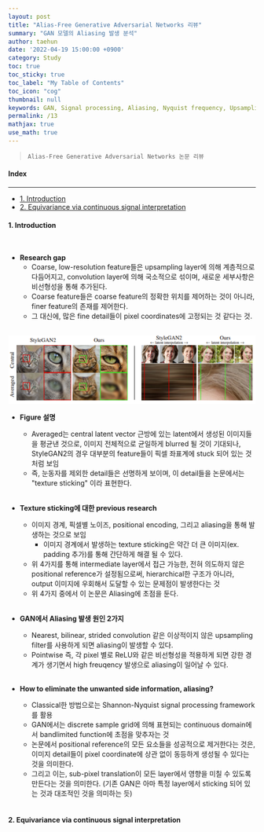 ```yaml
---
layout: post
title: "Alias-Free Generative Adversarial Networks 리뷰"
summary: "GAN 모델의 Aliasing 발생 분석"
author: taehun
date: '2022-04-19 15:00:00 +0900'
category: Study
toc: true
toc_sticky: true
toc_label: "My Table of Contents"
toc_icon: "cog"
thumbnail: null
keywords: GAN, Signal processing, Aliasing, Nyquist frequency, Upsampling
permalink: /13
mathjax: true
use_math: true
---
```


> `Alias-Free Generative Adversarial Networks 논문 리뷰`

#### Index
---

- [1. Introduction](#1-introduction)
- [2. Equivariance via continuous signal interpretation](#2-equivariance-via-continuous-signal-interpretation)


#### **1. Introduction**
  
<br>

- **Research gap**
  - Coarse, low-resolution feature들은 upsampling layer에 의해 계층적으로 다듬어지고, convolution layer에 의해 국소적으로 섞이며, 새로운 세부사항은 비선형성을 통해 추가된다.<br>
  - Coarse feature들은 coarse feature의 정확한 위치를 제어하는 것이 아니라, finer feature의 존재를 제어한다.<br>
  - 그 대신에, 많은 fine detail들이 pixel coordinates에 고정되는 것 같다는 것.<br><br>

<center>
  <img src="/public/img/alias_free_1.PNG" style="width=800; height=auto;">
</center>

- **Figure 설명**
  - Averaged는 central latent vector 근방에 있는 latent에서 생성된 이미지들을 평균낸 것으로, 이미지 전체적으로 균일하게 blurred 될 것이 기대되나, StyleGAN2의 경우 대부분의 feature들이 픽셀 좌표계에 stuck 되어 있는 것처럼 보임<br>
  - 즉, 눈동자를 제외한 detail들은 선명하게 보이며, 이 detail들을 논문에서는 "texture sticking" 이라 표현한다.<br><br>

- **Texture sticking에 대한 previous research**
  - 이미지 경계, 픽셀별 노이즈, positional encoding, 그리고 aliasing을 통해 발생하는 것으로 보임<br>
    - 이미지 경계에서 발생하는 texture sticking은 약간 더 큰 이미지(ex. padding 추가)를 통해 간단하게 해결 될 수 있다.<br>
  - 위 4가지를 통해 intermediate layer에서 접근 가능한, 전혀 의도하지 않은 positional reference가 설정됨으로써, hierarchical한 구조가 아니라, output 이미지에 우회해서 도달할 수 있는 문제점이 발생한다는 것<br>
  - 위 4가지 중에서 이 논문은 Aliasing에 초점을 둔다.<br><br>

- **GAN에서 Aliasing 발생 원인 2가지**
  - Nearest, bilinear, strided convolution 같은 이상적이지 않은 upsampling filter를 사용하게 되면 aliasing이 발생할 수 있다.<br>
  - Pointwise 즉, 각 pixel 별로 ReLU와 같은 비선형성을 적용하게 되면 강한 경계가 생기면서 high freuqency 발생으로 aliasing이 일어날 수 있다.<br><br>

- **How to eliminate the unwanted side information, aliasing?**
  - Classical한 방법으로는 Shannon-Nyquist signal processing framework를 활용<br>
  - GAN에서는 discrete sample grid에 의해 표현되는 continuous domain에서 bandlimited function에 초점을 맞추자는 것<br>
  - 논문에서 positional reference의 모든 요소들을 성공적으로 제거한다는 것은, 이미지 detail들이 pixel coordinate에 상관 없이 동등하게 생성될 수 있다는 것을 의미한다.<br>
  - 그리고 이는, sub-pixel translation이 모든 layer에서 영향을 미칠 수 있도록 만든다는 것을 의미한다. (기존 GAN은 아마 특정 layer에서 sticking 되어 있는 것과 대조적인 것을 의미하는 듯)<br><br>

#### **2. Equivariance via continuous signal interpretation**

<br>
